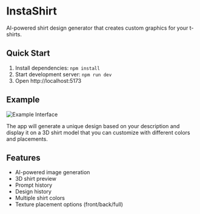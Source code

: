 # InstaShirt

AI-powered shirt design generator that creates custom graphics for your t-shirts.

## Quick Start

1. Install dependencies: `npm install`
2. Start development server: `npm run dev`
3. Open http://localhost:5173

## Example

![Example Interface](jumpman.jpg)

The app will generate a unique design based on your description and display it on a 3D shirt model that you can customize with different colors and placements.

## Features

- AI-powered image generation
- 3D shirt preview
- Prompt history
- Design history
- Multiple shirt colors
- Texture placement options (front/back/full)